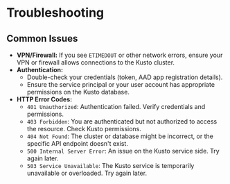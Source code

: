 # Troubleshooting

## Common Issues

- **VPN/Firewall:** If you see `ETIMEDOUT` or other network errors, ensure your VPN or firewall allows connections to the Kusto cluster.
- **Authentication:**
  - Double-check your credentials (token, AAD app registration details).
  - Ensure the service principal or your user account has appropriate permissions on the Kusto database.
- **HTTP Error Codes:**
  - `401 Unauthorized`: Authentication failed. Verify credentials and permissions.
  - `403 Forbidden`: You are authenticated but not authorized to access the resource. Check Kusto permissions.
  - `404 Not Found`: The cluster or database might be incorrect, or the specific API endpoint doesn't exist.
  - `500 Internal Server Error`: An issue on the Kusto service side. Try again later.
  - `503 Service Unavailable`: The Kusto service is temporarily unavailable or overloaded. Try again later.
